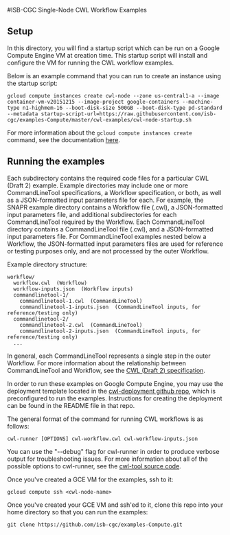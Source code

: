 #ISB-CGC Single-Node CWL Workflow Examples

## Setup

In this directory, you will find a startup script which can be run on a Google Compute Engine VM at creation time.  This startup script will install and configure the VM for running the CWL workflow examples.

Below is an example command that you can run to create an instance using the startup script:
```
gcloud compute instances create cwl-node --zone us-central1-a --image container-vm-v20151215 --image-project google-containers --machine-type n1-highmem-16 --boot-disk-size 500GB --boot-disk-type pd-standard --metadata startup-script-url=https://raw.githubusercontent.com/isb-cgc/examples-Compute/master/cwl-examples/cwl-node-startup.sh
```

For more information about the `gcloud compute instances create` command, see the documentation [here](https://cloud.google.com/sdk/gcloud/reference/compute/instances/create).

## Running the examples
Each subdirectory contains the required code files for a particular CWL (Draft 2) example.  Example directories may include one or more CommandLineTool specifications, a Workflow specification, or both, as well as a JSON-formatted input parameters file for each.  For example, the SNAPR example directory contains a Workflow file (.cwl), a JSON-formatted input parameters file, and additional subdirectories for each CommandLineTool required by the Workflow.  Each CommandLineTool directory contains a CommandLineTool file (.cwl), and a JSON-formatted input parameters file.  For CommandLineTool examples nested below a Workflow, the JSON-formatted input parameters files are used for reference or testing purposes only, and are not processed by the outer Workflow.

Example directory structure:
```
workflow/
  workflow.cwl  (Workflow)
  workflow-inputs.json  (Workflow inputs)
  commandlinetool-1/
    commandlinetool-1.cwl  (CommandLineTool)
    commandlinetool-1-inputs.json  (CommandLineTool inputs, for reference/testing only)
  commandlinetool-2/
    commandlinetool-2.cwl  (CommandLineTool)
    commandlinetool-2-inputs.json  (CommandLineTool inputs, for reference/testing only)
  ...
```
In general, each CommandLineTool represents a single step in the outer Workflow.  For more information about the relationship between CommandLineTool and Workflow, see the [CWL (Draft 2) specification](http://common-workflow-language.github.io/draft-2/).

In order to run these examples on Google Compute Engine, you may use the deployment template located in the [cwl-deployment github repo](https://github.com/isb-cgc/examples-Compute/tree/master/cwl-deployment), which is preconfigured to run the examples.  Instructions for creating the deployment can be found in the README file in that repo.

The general format of the command for running CWL workflows is as follows:
```
cwl-runner [OPTIONS] cwl-workflow.cwl cwl-workflow-inputs.json
```

You can use the "--debug" flag for cwl-runner in order to produce verbose output for troubleshooting issues.  For more information about all of the possible options to cwl-runner, see the [cwl-tool source code](https://github.com/common-workflow-language/cwltool/blob/master/cwltool/main.py).

Once you've created a GCE VM for the examples, ssh to it:
```
gcloud compute ssh <cwl-node-name>
```
Once you've created your GCE VM and ssh'ed to it, clone this repo into your home directory so that you can run the examples:
```
git clone https://github.com/isb-cgc/examples-Compute.git
```
